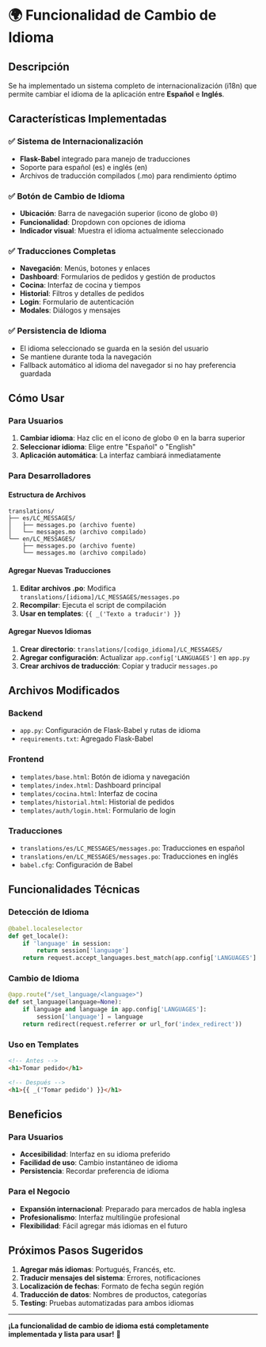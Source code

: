 # 🌍 Funcionalidad de Cambio de Idioma

## Descripción
Se ha implementado un sistema completo de internacionalización (i18n) que permite cambiar el idioma de la aplicación entre **Español** e **Inglés**.

## Características Implementadas

### ✅ Sistema de Internacionalización
- **Flask-Babel** integrado para manejo de traducciones
- Soporte para español (es) e inglés (en)
- Archivos de traducción compilados (.mo) para rendimiento óptimo

### ✅ Botón de Cambio de Idioma
- **Ubicación**: Barra de navegación superior (icono de globo 🌐)
- **Funcionalidad**: Dropdown con opciones de idioma
- **Indicador visual**: Muestra el idioma actualmente seleccionado

### ✅ Traducciones Completas
- **Navegación**: Menús, botones y enlaces
- **Dashboard**: Formularios de pedidos y gestión de productos
- **Cocina**: Interfaz de cocina y tiempos
- **Historial**: Filtros y detalles de pedidos
- **Login**: Formulario de autenticación
- **Modales**: Diálogos y mensajes

### ✅ Persistencia de Idioma
- El idioma seleccionado se guarda en la sesión del usuario
- Se mantiene durante toda la navegación
- Fallback automático al idioma del navegador si no hay preferencia guardada

## Cómo Usar

### Para Usuarios
1. **Cambiar idioma**: Haz clic en el icono de globo 🌐 en la barra superior
2. **Seleccionar idioma**: Elige entre "Español" o "English"
3. **Aplicación automática**: La interfaz cambiará inmediatamente

### Para Desarrolladores

#### Estructura de Archivos
```
translations/
├── es/LC_MESSAGES/
│   ├── messages.po (archivo fuente)
│   └── messages.mo (archivo compilado)
└── en/LC_MESSAGES/
    ├── messages.po (archivo fuente)
    └── messages.mo (archivo compilado)
```

#### Agregar Nuevas Traducciones
1. **Editar archivos .po**: Modifica `translations/[idioma]/LC_MESSAGES/messages.po`
2. **Recompilar**: Ejecuta el script de compilación
3. **Usar en templates**: `{{ _('Texto a traducir') }}`

#### Agregar Nuevos Idiomas
1. **Crear directorio**: `translations/[codigo_idioma]/LC_MESSAGES/`
2. **Agregar configuración**: Actualizar `app.config['LANGUAGES']` en `app.py`
3. **Crear archivos de traducción**: Copiar y traducir `messages.po`

## Archivos Modificados

### Backend
- `app.py`: Configuración de Flask-Babel y rutas de idioma
- `requirements.txt`: Agregado Flask-Babel

### Frontend
- `templates/base.html`: Botón de idioma y navegación
- `templates/index.html`: Dashboard principal
- `templates/cocina.html`: Interfaz de cocina
- `templates/historial.html`: Historial de pedidos
- `templates/auth/login.html`: Formulario de login

### Traducciones
- `translations/es/LC_MESSAGES/messages.po`: Traducciones en español
- `translations/en/LC_MESSAGES/messages.po`: Traducciones en inglés
- `babel.cfg`: Configuración de Babel

## Funcionalidades Técnicas

### Detección de Idioma
```python
@babel.localeselector
def get_locale():
    if 'language' in session:
        return session['language']
    return request.accept_languages.best_match(app.config['LANGUAGES'].keys())
```

### Cambio de Idioma
```python
@app.route("/set_language/<language>")
def set_language(language=None):
    if language and language in app.config['LANGUAGES']:
        session['language'] = language
    return redirect(request.referrer or url_for('index_redirect'))
```

### Uso en Templates
```html
<!-- Antes -->
<h1>Tomar pedido</h1>

<!-- Después -->
<h1>{{ _('Tomar pedido') }}</h1>
```

## Beneficios

### Para Usuarios
- **Accesibilidad**: Interfaz en su idioma preferido
- **Facilidad de uso**: Cambio instantáneo de idioma
- **Persistencia**: Recordar preferencia de idioma

### Para el Negocio
- **Expansión internacional**: Preparado para mercados de habla inglesa
- **Profesionalismo**: Interfaz multilingüe profesional
- **Flexibilidad**: Fácil agregar más idiomas en el futuro

## Próximos Pasos Sugeridos

1. **Agregar más idiomas**: Portugués, Francés, etc.
2. **Traducir mensajes del sistema**: Errores, notificaciones
3. **Localización de fechas**: Formato de fecha según región
4. **Traducción de datos**: Nombres de productos, categorías
5. **Testing**: Pruebas automatizadas para ambos idiomas

---

**¡La funcionalidad de cambio de idioma está completamente implementada y lista para usar!** 🎉
